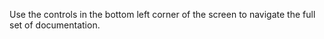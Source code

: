 Use the controls in the bottom left corner of the screen to navigate the
full set of documentation.
